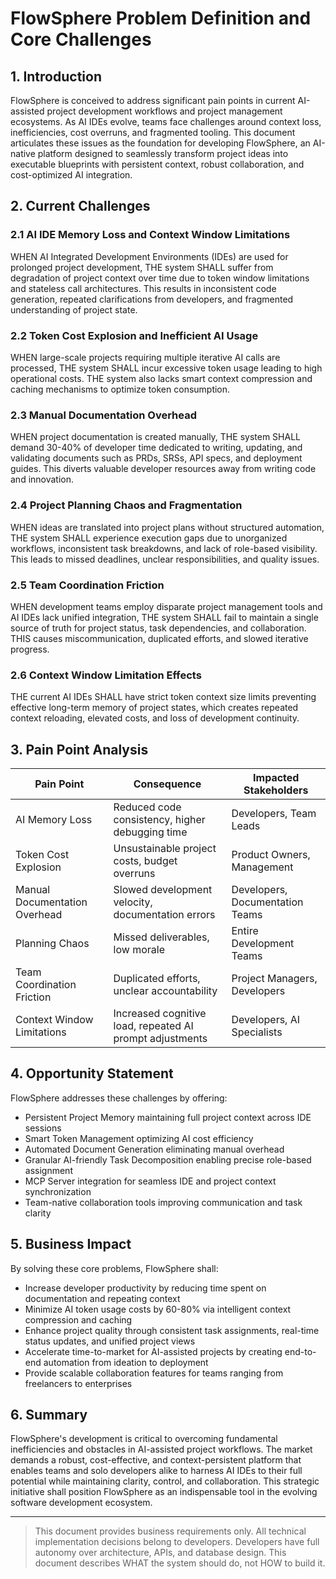 # FlowSphere Problem Definition and Core Challenges

## 1. Introduction

FlowSphere is conceived to address significant pain points in current AI-assisted project development workflows and project management ecosystems. As AI IDEs evolve, teams face challenges around context loss, inefficiencies, cost overruns, and fragmented tooling. This document articulates these issues as the foundation for developing FlowSphere, an AI-native platform designed to seamlessly transform project ideas into executable blueprints with persistent context, robust collaboration, and cost-optimized AI integration.

## 2. Current Challenges

### 2.1 AI IDE Memory Loss and Context Window Limitations

WHEN AI Integrated Development Environments (IDEs) are used for prolonged project development, THE system SHALL suffer from degradation of project context over time due to token window limitations and stateless call architectures. This results in inconsistent code generation, repeated clarifications from developers, and fragmented understanding of project state.

### 2.2 Token Cost Explosion and Inefficient AI Usage

WHEN large-scale projects requiring multiple iterative AI calls are processed, THE system SHALL incur excessive token usage leading to high operational costs. THE system also lacks smart context compression and caching mechanisms to optimize token consumption.

### 2.3 Manual Documentation Overhead

WHEN project documentation is created manually, THE system SHALL demand 30-40% of developer time dedicated to writing, updating, and validating documents such as PRDs, SRSs, API specs, and deployment guides. This diverts valuable developer resources away from writing code and innovation.

### 2.4 Project Planning Chaos and Fragmentation

WHEN ideas are translated into project plans without structured automation, THE system SHALL experience execution gaps due to unorganized workflows, inconsistent task breakdowns, and lack of role-based visibility. This leads to missed deadlines, unclear responsibilities, and quality issues.

### 2.5 Team Coordination Friction

WHEN development teams employ disparate project management tools and AI IDEs lack unified integration, THE system SHALL fail to maintain a single source of truth for project status, task dependencies, and collaboration. THIS causes miscommunication, duplicated efforts, and slowed iterative progress.

### 2.6 Context Window Limitation Effects

THE current AI IDEs SHALL have strict token context size limits preventing effective long-term memory of project states, which creates repeated context reloading, elevated costs, and loss of development continuity.

## 3. Pain Point Analysis

| Pain Point                      | Consequence                                                                            | Impacted Stakeholders         |
|--------------------------------|----------------------------------------------------------------------------------------|------------------------------|
| AI Memory Loss                 | Reduced code consistency, higher debugging time                                       | Developers, Team Leads        |
| Token Cost Explosion          | Unsustainable project costs, budget overruns                                         | Product Owners, Management    |
| Manual Documentation Overhead | Slowed development velocity, documentation errors                                    | Developers, Documentation Teams |
| Planning Chaos                | Missed deliverables, low morale                                                      | Entire Development Teams      |
| Team Coordination Friction    | Duplicated efforts, unclear accountability                                            | Project Managers, Developers |
| Context Window Limitations    | Increased cognitive load, repeated AI prompt adjustments                             | Developers, AI Specialists    |

## 4. Opportunity Statement

FlowSphere addresses these challenges by offering:

- Persistent Project Memory maintaining full project context across IDE sessions
- Smart Token Management optimizing AI cost efficiency
- Automated Document Generation eliminating manual overhead
- Granular AI-friendly Task Decomposition enabling precise role-based assignment
- MCP Server integration for seamless IDE and project context synchronization
- Team-native collaboration tools improving communication and task clarity

## 5. Business Impact

By solving these core problems, FlowSphere shall:

- Increase developer productivity by reducing time spent on documentation and repeating context
- Minimize AI token usage costs by 60-80% via intelligent context compression and caching
- Enhance project quality through consistent task assignments, real-time status updates, and unified project views
- Accelerate time-to-market for AI-assisted projects by creating end-to-end automation from ideation to deployment
- Provide scalable collaboration features for teams ranging from freelancers to enterprises

## 6. Summary

FlowSphere's development is critical to overcoming fundamental inefficiencies and obstacles in AI-assisted project workflows. The market demands a robust, cost-effective, and context-persistent platform that enables teams and solo developers alike to harness AI IDEs to their full potential while maintaining clarity, control, and collaboration. This strategic initiative shall position FlowSphere as an indispensable tool in the evolving software development ecosystem.

---

> This document provides business requirements only. All technical implementation decisions belong to developers. Developers have full autonomy over architecture, APIs, and database design. This document describes WHAT the system should do, not HOW to build it.